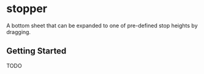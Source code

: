 # stopper

A bottom sheet that can be expanded to one of pre-defined stop heights by dragging.

## Getting Started

TODO
